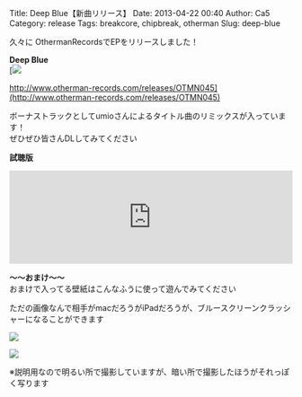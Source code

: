 Title: Deep Blue【新曲リリース】
Date: 2013-04-22 00:40
Author: Ca5
Category: release
Tags: breakcore, chipbreak, otherman
Slug: deep-blue

久々に OthermanRecordsでEPをリリースしました！

**Deep Blue**  
[![](http://www.archive.org/download/OTMN045/deepblue-jacket.jpg)  

http://www.otherman-records.com/releases/OTMN045](http://www.otherman-records.com/releases/OTMN045)

ボーナストラックとしてumioさんによるタイトル曲のリミックスが入っています！  
ぜひぜひ皆さんDLしてみてください

**試聴版**  
<iframe width="100%" height="166" scrolling="no" frameborder="no" src="https://w.soundcloud.com/player/?url=https%3A//api.soundcloud.com/tracks/88847695&amp;color=ff5500&amp;auto_play=false&amp;hide_related=false&amp;show_comments=true&amp;show_user=true&amp;show_reposts=false"></iframe>

**～～おまけ～～**  
おまけで入ってる壁紙はこんなふうに使って遊んでみてください  

ただの画像なんで相手がmacだろうがiPadだろうが、ブルースクリーンクラッシャーになることができます

[![](http://farm9.staticflickr.com/8383/8668953718_d7bd1a3e62_b.jpg)](http://www.flickr.com/photos/46200029@N06/8668953718/)

[![](http://farm9.staticflickr.com/8386/8668954092_24ed589fbe_b.jpg)](http://www.flickr.com/photos/46200029@N06/8668954092/)

※説明用なので明るい所で撮影していますが、暗い所で撮影したほうがそれっぽく写ります
